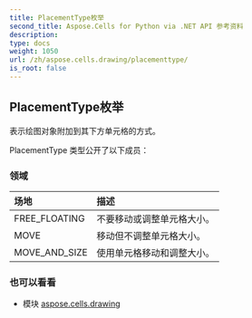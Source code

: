 ```yaml
---
title: PlacementType枚举
second_title: Aspose.Cells for Python via .NET API 参考资料
description:
type: docs
weight: 1050
url: /zh/aspose.cells.drawing/placementtype/
is_root: false
---
```

## PlacementType枚举
表示绘图对象附加到其下方单元格的方式。



PlacementType 类型公开了以下成员：

### 领域
|场地|描述|
| :- | :- |
| FREE_FLOATING |不要移动或调整单元格大小。|
| MOVE |移动但不调整单元格大小。|
| MOVE_AND_SIZE |使用单元格移动和调整大小。|



### 也可以看看
* 模块 [aspose.cells.drawing](..)
